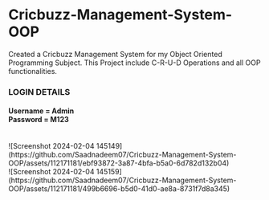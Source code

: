 # Cricbuzz-Management-System-OOP
Created a Cricbuzz Management System for my Object Oriented Programming Subject. This Project include C-R-U-D Operations and all OOP functionalities.
<br>
<h3>LOGIN DETAILS</h3>
<h4>Username = Admin <br> Password = M123 <br> </h4>
<br>
![Screenshot 2024-02-04 145149](https://github.com/Saadnadeem07/Cricbuzz-Management-System-OOP/assets/112171181/ebf93872-3a87-4bfa-b5a0-6d782d132b04)
<br>
![Screenshot 2024-02-04 145159](https://github.com/Saadnadeem07/Cricbuzz-Management-System-OOP/assets/112171181/499b6696-b5d0-41d0-ae8a-8731f7d8a345)
